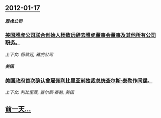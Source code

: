 ## [2012-01-17](/news/2012/01/17/index.md)

##### 雅虎公司
### [ 美国雅虎公司联合创始人杨致远辞去雅虎董事会董事及其他所有公司职务。](/news/2012/01/17/美国雅虎公司联合创始人杨致远辞去雅虎董事会董事及其他所有公司职务.md)
_上下文: 杨致远, 雅虎公司_

##### 美国
### [ 美国政府首次确认曾雇佣利比里亚前独裁总统查尔斯·泰勒作间谍。](/news/2012/01/17/美国政府首次确认曾雇佣利比里亚前独裁总统查尔斯-泰勒作间谍.md)
_上下文: 利比里亚, 查尔斯·泰勒, 美国_

## [前一天...](/news/2012/01/13/index.md)

